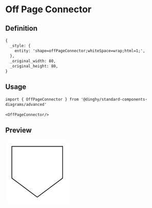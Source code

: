 # Off Page Connector

## Definition

```
{
  _style: { 
    entity: 'shape=offPageConnector;whiteSpace=wrap;html=1;',
  },
  _original_width: 80,
  _original_height: 80,
}
```

## Usage

```
import { OffPageConnector } from '@dinghy/standard-components-diagrams/advanced'

<OffPageConnector/>
```

## Preview

<img src="./off-page-connector.png" width="200"/>
